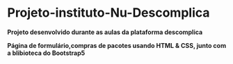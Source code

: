 # Projeto-instituto-Nu-Descomplica


 **Projeto desenvolvido durante as aulas da plataforma descomplica**
 
 
 
**Página de formulário,compras de pacotes usando HTML & CSS, junto com a blibioteca do Bootstrap5**
